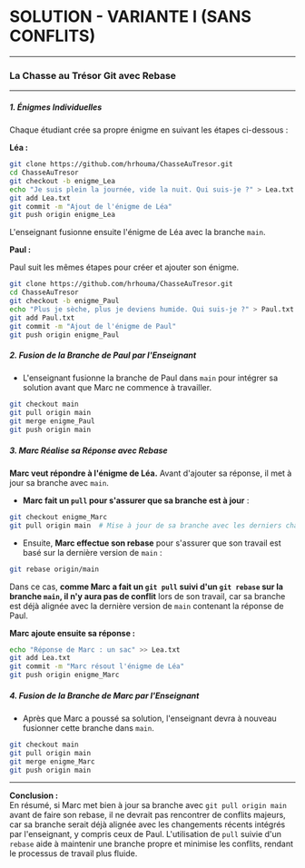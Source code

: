 # SOLUTION - VARIANTE I (SANS CONFLITS)

---

### La Chasse au Trésor Git avec Rebase

----


##### 1. Énigmes Individuelles

Chaque étudiant crée sa propre énigme en suivant les étapes ci-dessous :

**Léa :**

```bash
git clone https://github.com/hrhouma/ChasseAuTresor.git
cd ChasseAuTresor
git checkout -b enigme_Lea
echo "Je suis plein la journée, vide la nuit. Qui suis-je ?" > Lea.txt
git add Lea.txt
git commit -m "Ajout de l'énigme de Léa"
git push origin enigme_Lea
```

L'enseignant fusionne ensuite l'énigme de Léa avec la branche `main`.

**Paul :**

Paul suit les mêmes étapes pour créer et ajouter son énigme.

```bash
git clone https://github.com/hrhouma/ChasseAuTresor.git
cd ChasseAuTresor
git checkout -b enigme_Paul
echo "Plus je sèche, plus je deviens humide. Qui suis-je ?" > Paul.txt
git add Paul.txt
git commit -m "Ajout de l'énigme de Paul"
git push origin enigme_Paul
```

##### 2. Fusion de la Branche de Paul par l'Enseignant

- L'enseignant fusionne la branche de Paul dans `main` pour intégrer sa solution avant que Marc ne commence à travailler.

```bash
git checkout main
git pull origin main
git merge enigme_Paul
git push origin main
```

##### 3. Marc Réalise sa Réponse avec Rebase

**Marc veut répondre à l'énigme de Léa.** Avant d'ajouter sa réponse, il met à jour sa branche avec `main`.

- **Marc fait un `pull` pour s'assurer que sa branche est à jour** :

```bash
git checkout enigme_Marc
git pull origin main  # Mise à jour de sa branche avec les derniers changements de main
```

- Ensuite, **Marc effectue son rebase** pour s'assurer que son travail est basé sur la dernière version de `main` :

```bash
git rebase origin/main
```

Dans ce cas, **comme Marc a fait un `git pull` suivi d'un `git rebase` sur la branche `main`, il n'y aura pas de conflit** lors de son travail, car sa branche est déjà alignée avec la dernière version de `main` contenant la réponse de Paul.

**Marc ajoute ensuite sa réponse :**

```bash
echo "Réponse de Marc : un sac" >> Lea.txt
git add Lea.txt
git commit -m "Marc résout l'énigme de Léa"
git push origin enigme_Marc
```

##### 4. Fusion de la Branche de Marc par l'Enseignant

- Après que Marc a poussé sa solution, l'enseignant devra à nouveau fusionner cette branche dans `main`.

```bash
git checkout main
git pull origin main
git merge enigme_Marc
git push origin main
```

---

**Conclusion :**  
En résumé, si Marc met bien à jour sa branche avec `git pull origin main` avant de faire son rebase, il ne devrait pas rencontrer de conflits majeurs, car sa branche serait déjà alignée avec les changements récents intégrés par l'enseignant, y compris ceux de Paul. L'utilisation de `pull` suivie d'un `rebase` aide à maintenir une branche propre et minimise les conflits, rendant le processus de travail plus fluide.
